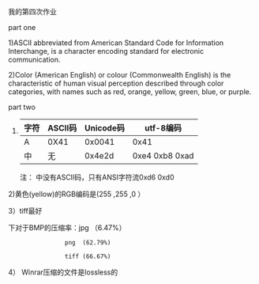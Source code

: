 我的第四次作业

part one

1)ASCII abbreviated from American Standard Code for Information Interchange, is a character encoding standard for electronic communication. 

2)Color (American English) or colour (Commonwealth English) is the characteristic of human visual perception described through color categories, with names such as red, orange, yellow, green, blue, or purple. 

part two

1)  | 字符  | ASCII码 | Unicode码 | utf-8编码     |
    |------ |--------|-----------|-----------    |
    |   A   |   0X41 |   0x0041  |   0x41        |
    |  中   |   无    |   0x4e2d  |0xe4 0xb8 0xad | 

    注： 中没有ASCII码，只有ANSI字符流0xd6 0xd0

2)黄色(yellow)的RGB编码是(255 ,255 ,0 ）

3）tiff最好

  下对于BMP的压缩率：jpg （6.47%）

                    png  (62.79%)

                    tiff (66.67%)

4） Winrar压缩的文件是lossless的